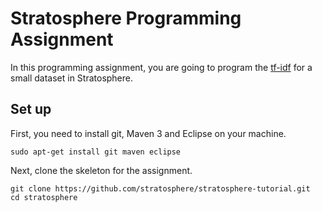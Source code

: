 # Stratosphere Programming Assignment

In this programming assignment, you are going to program the [tf-idf](http://en.wikipedia.org/wiki/Tf%E2%80%93idf) for a small dataset in Stratosphere.

## Set up

First, you need to install git, Maven 3 and Eclipse on your machine.

```
sudo apt-get install git maven eclipse
```

Next, clone the skeleton for the assignment.
```
git clone https://github.com/stratosphere/stratosphere-tutorial.git
cd stratosphere
```


